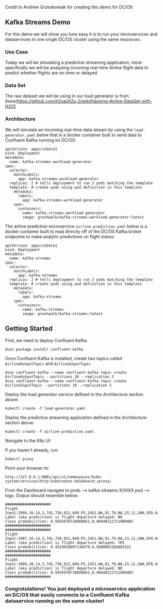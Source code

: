Credit to Andrew Grzeskowiak for creating this demo for DC/OS

## Kafka Streams Demo

For this demo we will show you how easy it is to run your microservices and dataservices in one single DC/OS cluster using the same resources.

### Use Case
Today we will be simulating a predictive streaming application, more specifically we will be analyzing incoming real-time Airline flight data to predict whether flights are on-time or delayed

### Data Set
The raw dataset we will be using in our load generator is from (here)https://github.com/h2oai/h2o-2/wiki/Hacking-Airline-DataSet-with-H2O]

### Architecture

We will simulate an incoming real-time data stream by using the `load-generator.yaml` below that is a docker container built to send data to Confluent Kafka running on DC/OS:
```
apiVersion: apps/v1beta1
kind: Deployment
metadata:
  name: kafka-streams-workload-generator
spec:
  selector:
    matchLabels:
      app: kafka-streams-workload-generator
  replicas: 2 # tells deployment to run 2 pods matching the template
  template: # create pods using pod definition in this template
    metadata:
      labels:
        app: kafka-streams-workload-generator
    spec:
      containers:
      - name: kafka-streams-workload-generator
        image: greshwalk/kafka-streams-workload-generator:latest
```

The airline prediction microservice `airline-prediction.yaml` below is a docker container built to read directly off of the DC/OS Kafka broker endpoints to make analytic predictions on flight status:
```
apiVersion: apps/v1beta1
kind: Deployment
metadata:
  name: kafka-streams
spec:
  selector:
    matchLabels:
      app: kafka-streams
  replicas: 2 # tells deployment to run 2 pods matching the template
  template: # create pods using pod definition in this template
    metadata:
      labels:
        app: kafka-streams
    spec:
      containers:
      - name: kafka-streams
        image: greshwalk/kafka-streams:latest
```

## Getting Started

First, we need to deploy Confluent Kafka
```
dcos package install confluent-kafka
```

Once Confluent Kafka is installed, create two topics called `AirlineOutputTopic` and `AirlineInputTopic`
```
dcos confluent-kafka --name confluent-kafka topic create AirlineOutputTopic --partitions 10 --replication 3
dcos confluent-kafka --name confluent-kafka topic create AirlineInputTopic --partitions 10 --replication 3
```

Deploy the load generator service defined in the Architecture section above:
```
kubectl create -f load-generator.yaml
```

Deploy the predictive streaming application defined in the Architecture section above:
```
kubectl create -f airline-prediction.yaml
```

Navigate to the K8s UI:

If you haven't already, run:
```
kubectl proxy
```

Point your browser to:
```
http://127.0.0.1:8001/api/v1/namespaces/kube-system/services/http:kubernetes-dashboard:/proxy/
```

From the Dashboard navigate to pods --> kafka-streams-XXXXX pod --> logs. Output should resemble below:
```
#####################
Flight Input:1999,10,14,3,741,730,912,849,PS,1451,NA,91,79,NA,23,11,SAN,SFO,447,NA,NA,0,NA,0,NA,NA,NA,NA,NA,YES,YES
Label (aka prediction) is flight departure delayed: NO
Class probabilities: 0.5955978728809052,0.40440212711909485
#####################
#####################
Flight Input:1987,10,14,3,741,730,912,849,PS,1451,NA,91,79,NA,23,11,SAN,SFO,447,NA,NA,0,NA,0,NA,NA,NA,NA,NA,YES,YES
Label (aka prediction) is flight departure delayed: YES
Class probabilities: 0.4319916897116479,0.5680083102883521
#####################
#####################
Flight Input:1999,10,14,3,741,730,912,849,PS,1451,NA,91,79,NA,23,11,SAN,SFO,447,NA,NA,0,NA,0,NA,NA,NA,NA,NA,YES,YES
Label (aka prediction) is flight departure delayed: NO
Class probabilities: 0.5955978728809052,0.40440212711909485
#####################
```

### Congratulations! You just deployed a microservice application on DC/OS that easily connects to a Confluent Kafka dataservice running on the same cluster!
